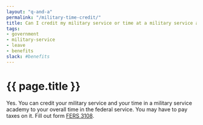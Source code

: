 ```yaml
---
layout: "q-and-a"
permalink: "/military-time-credit/"
title: Can I credit my military service or time at a military service academy to my overall time in the federal service?
tags:
- government
- military-service
- leave
- benefits
slack: #benefits
---
```

# {{ page.title }}

Yes. You can credit your military service and your time in a military service academy to your overall time in the federal service. You may have to pay taxes on it. Fill out form [FERS 3108](https://www.opm.gov/forms/pdf_fill/sf3108.pdf).
